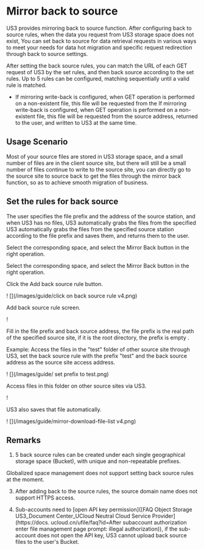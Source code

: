 # Mirror back to source

US3 provides mirroring back to source function. After configuring back to source rules, when the data you request from US3 storage space does not exist, You can set back to source for data retrieval requests in various ways to meet your needs for data hot migration and specific request redirection through back to source settings.

After setting the back source rules, you can match the URL of each GET request of US3 by the set rules, and then back source according to the set rules. Up to 5 rules can be configured, matching sequentially until a valid rule is matched.

* If mirroring write-back is configured, when GET operation is performed on a non-existent file, this file will be requested from the If mirroring write-back is configured, when GET operation is performed on a non-existent file, this file will be requested from the source address, returned to the user, and written to US3 at the same time.

## Usage Scenario

Most of your source files are stored in US3 storage space, and a small number of files are in the client source site, but there will still be a small number of files continue to write to the source site, you can directly go to the source site to source back to get the files through the mirror back function, so as to achieve smooth migration of business.

## Set the rules for back source

The user specifies the file prefix and the address of the source station, and when US3 has no files, US3 automatically grabs the files from the specified US3 automatically grabs the files from the specified source station according to the file prefix and saves them, and returns them to the user.

Select the corresponding space, and select the Mirror Back button in the right operation.

Select the corresponding space, and select the Mirror Back button in the right operation. [](/images/guide/setting-source-return-rules.png)

Click the Add back source rule button.

! [](/images/guide/click on back source rule v4.png)

Add back source rule screen.

! [](/images/guide/add-back-source-rules-interfacev4.png)

Fill in the file prefix and back source address, the file prefix is the real path of the specified source site, if it is the root directory, the prefix is empty .

Example: Access the files in the "test" folder of other source site through US3, set the back source rule with the prefix "test" and the back source address as the source site access address.

! [](/images/guide/ set prefix to test.png)

Access files in this folder on other source sites via US3.

! [](/images/access-source-station-files.jpg)

US3 also saves that file automatically.

! [](/images/guide/mirror-download-file-list v4.png)


## Remarks

1. 5 back source rules can be created under each single geographical storage space (Bucket), with unique and non-repeatable prefixes.

Globalized space management does not support setting back source rules at the moment.

3. After adding back to the source rules, the source domain name does not support HTTPS access.

4. Sub-accounts need to [open API key permission]([FAQ Object Storage US3_Document Center_UCloud Neutral Cloud Service Provider](https://docs. ucloud.cn/ufile/faq?id=After subaccount authorization enter file management page prompt: illegal authorization)), if the sub-account does not open the API key, US3 cannot upload back source files to the user's Bucket.
